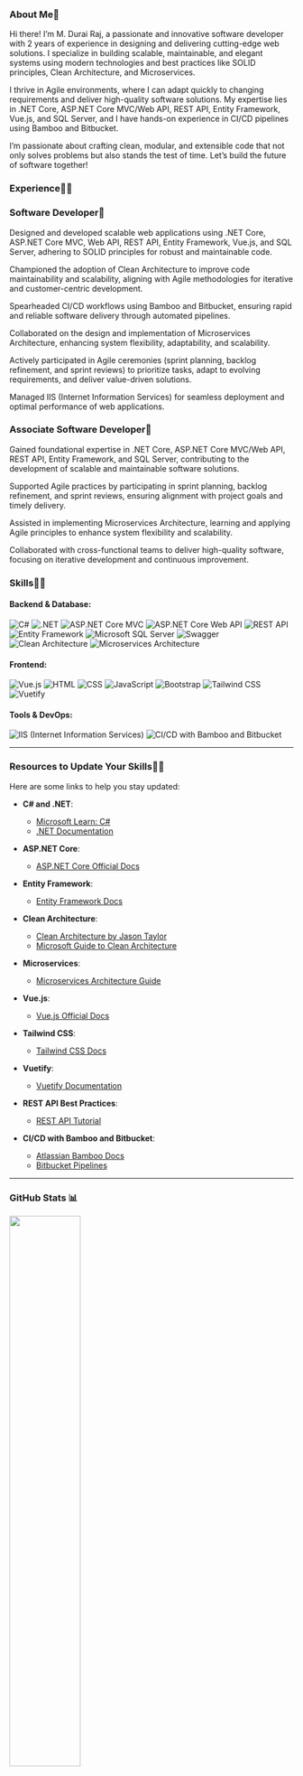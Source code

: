 ### About Me👋
Hi there! I’m M. Durai Raj, a passionate and innovative software developer with 2 years of experience in designing and delivering cutting-edge web solutions. I specialize in building scalable, maintainable, and elegant systems using modern technologies and best practices like SOLID principles, Clean Architecture, and Microservices.

I thrive in Agile environments, where I can adapt quickly to changing requirements and deliver high-quality software solutions. My expertise lies in .NET Core, ASP.NET Core MVC/Web API, REST API, Entity Framework, Vue.js, and SQL Server, and I have hands-on experience in CI/CD pipelines using Bamboo and Bitbucket.

I’m passionate about crafting clean, modular, and extensible code that not only solves problems but also stands the test of time. Let’s build the future of software together!

### Experience👨‍💻
### Software Developer🌟
Designed and developed scalable web applications using .NET Core, ASP.NET Core MVC, Web API, REST API, Entity Framework, Vue.js, and SQL Server, adhering to SOLID principles for robust and maintainable code.

Championed the adoption of Clean Architecture to improve code maintainability and scalability, aligning with Agile methodologies for iterative and customer-centric development.

Spearheaded CI/CD workflows using Bamboo and Bitbucket, ensuring rapid and reliable software delivery through automated pipelines.

Collaborated on the design and implementation of Microservices Architecture, enhancing system flexibility, adaptability, and scalability.

Actively participated in Agile ceremonies (sprint planning, backlog refinement, and sprint reviews) to prioritize tasks, adapt to evolving requirements, and deliver value-driven solutions.

Managed IIS (Internet Information Services) for seamless deployment and optimal performance of web applications.

### Associate Software Developer🌟
Gained foundational expertise in .NET Core, ASP.NET Core MVC/Web API, REST API, Entity Framework, and SQL Server, contributing to the development of scalable and maintainable software solutions.

Supported Agile practices by participating in sprint planning, backlog refinement, and sprint reviews, ensuring alignment with project goals and timely delivery.

Assisted in implementing Microservices Architecture, learning and applying Agile principles to enhance system flexibility and scalability.

Collaborated with cross-functional teams to deliver high-quality software, focusing on iterative development and continuous improvement.


### Skills👨‍💻

#### Backend & Database:
![C#](https://img.shields.io/badge/c%23-%23239120.svg?style=for-the-badge&logo=c-sharp&logoColor=white) 
![.NET](https://img.shields.io/badge/.NET-5C2D91?style=for-the-badge&logo=.net&logoColor=white) 
![ASP.NET Core MVC](https://img.shields.io/badge/ASP.NET%20Core%20MVC-%235C2D91.svg?style=for-the-badge&logo=.net&logoColor=white) 
![ASP.NET Core Web API](https://img.shields.io/badge/ASP.NET%20Core%20Web%20API-%235C2D91.svg?style=for-the-badge&logo=.net&logoColor=white) 
![REST API](https://img.shields.io/badge/REST%20API-%235C2D91.svg?style=for-the-badge&logo=.net&logoColor=white)
![Entity Framework](https://img.shields.io/badge/Entity%20Framework-%23239120.svg?style=for-the-badge&logo=.net&logoColor=white) 
![Microsoft SQL Server](https://img.shields.io/badge/Microsoft%20SQL%20Server-CC2927?style=for-the-badge&logo=microsoft%20sql%20server&logoColor=white) 
![Swagger](https://img.shields.io/badge/-Swagger-%23Clojure?style=for-the-badge&logo=swagger&logoColor=white)
![Clean Architecture](https://img.shields.io/badge/Clean%20Architecture-%23000000.svg?style=for-the-badge&logoColor=white)
![Microservices Architecture](https://img.shields.io/badge/Microservices%20Architecture-%23000000.svg?style=for-the-badge&logo=docker&logoColor=white)

#### Frontend:
![Vue.js](https://img.shields.io/badge/Vue.js-%234FC08D.svg?style=for-the-badge&logo=vue.js&logoColor=white)
![HTML](https://img.shields.io/badge/html-%23E34F26.svg?style=for-the-badge&logo=html5&logoColor=white) 
![CSS](https://img.shields.io/badge/css-%231572B6.svg?style=for-the-badge&logo=css3&logoColor=white) 
![JavaScript](https://img.shields.io/badge/javascript-%23323330.svg?style=for-the-badge&logo=javascript&logoColor=%23F7DF1E) 
![Bootstrap](https://img.shields.io/badge/bootstrap-%23563D7C.svg?style=for-the-badge&logo=bootstrap&logoColor=white)
![Tailwind CSS](https://img.shields.io/badge/Tailwind%20CSS-%2338B2AC.svg?style=for-the-badge&logo=tailwind-css&logoColor=white)
![Vuetify](https://img.shields.io/badge/Vuetify-%231867C0.svg?style=for-the-badge&logo=vuetify&logoColor=white)

#### Tools & DevOps:
![IIS (Internet Information Services)](https://img.shields.io/badge/IIS-%235C2D91.svg?style=for-the-badge&logo=microsoft&logoColor=white)
![CI/CD with Bamboo and Bitbucket](https://img.shields.io/badge/CI/CD%20with%20Bamboo%20and%20Bitbucket-%23000000.svg?style=for-the-badge&logo=atlassian&logoColor=white) 

---

### Resources to Update Your Skills👨‍💻
Here are some links to help you stay updated:

- **C# and .NET**:
  - [Microsoft Learn: C#](https://learn.microsoft.com/en-us/dotnet/csharp/)
  - [.NET Documentation](https://learn.microsoft.com/en-us/dotnet/)

- **ASP.NET Core**:
  - [ASP.NET Core Official Docs](https://learn.microsoft.com/en-us/aspnet/core/)

- **Entity Framework**:
  - [Entity Framework Docs](https://learn.microsoft.com/en-us/ef/)
  
- **Clean Architecture**:
  - [Clean Architecture by Jason Taylor](https://jasontaylor.dev/clean-architecture-getting-started/)
  - [Microsoft Guide to Clean Architecture](https://learn.microsoft.com/en-us/dotnet/architecture/modern-web-apps-azure/common-web-application-architectures)

- **Microservices**:
  - [Microservices Architecture Guide](https://learn.microsoft.com/en-us/dotnet/architecture/microservices/)

- **Vue.js**:
  - [Vue.js Official Docs](https://vuejs.org/guide/introduction.html)

- **Tailwind CSS**:
  - [Tailwind CSS Docs](https://tailwindcss.com/docs)

- **Vuetify**:
  - [Vuetify Documentation](https://vuetifyjs.com/en/getting-started/installation/)

- **REST API Best Practices**:
  - [REST API Tutorial](https://restfulapi.net/)

- **CI/CD with Bamboo and Bitbucket**:
  - [Atlassian Bamboo Docs](https://confluence.atlassian.com/bamboo/)
  - [Bitbucket Pipelines](https://support.atlassian.com/bitbucket-cloud/docs/get-started-with-bitbucket-pipelines/)

---
<!-- 
![](https://github-readme-streak-stats.herokuapp.com/?user=Durai1309&theme=city_light&hide_border=false)<br/> -->
### GitHub Stats 📊

<p><img width="50%" align="center" src="https://github-readme-streak-stats.herokuapp.com/?user=Durai1309&theme=city_light&hide_border=false"/>
<!-- ![](https://github-readme-stats.vercel.app/api/top-langs/?username=Durai1309&theme=city_light&hide_border=false&include_all_commits=false&count_private=false&layout=compact) -->
<p><img width="50%" align="center" src="https://github-readme-stats.vercel.app/api/top-langs/?username=Durai1309&theme=city_light&hide_border=false&include_all_commits=false&count_private=false&layout=compact"/>

<!-- Proudly created with GPRM ( https://gprm.itsvg.in ) -->
